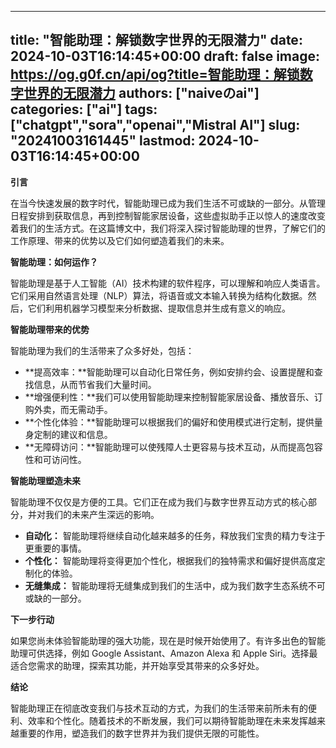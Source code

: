 
---
title: "智能助理：解锁数字世界的无限潜力"
date: 2024-10-03T16:14:45+00:00
draft: false
image: https://og.g0f.cn/api/og?title=智能助理：解锁数字世界的无限潜力
authors: ["naiveのai"]
categories: ["ai"]
tags: ["chatgpt","sora","openai","Mistral AI"]
slug: "20241003161445"
lastmod: 2024-10-03T16:14:45+00:00
---
**引言**

在当今快速发展的数字时代，智能助理已成为我们生活不可或缺的一部分。从管理日程安排到获取信息，再到控制智能家居设备，这些虚拟助手正以惊人的速度改变着我们的生活方式。在这篇博文中，我们将深入探讨智能助理的世界，了解它们的工作原理、带来的优势以及它们如何塑造着我们的未来。

**智能助理：如何运作？**

智能助理是基于人工智能（AI）技术构建的软件程序，可以理解和响应人类语言。它们采用自然语言处理（NLP）算法，将语音或文本输入转换为结构化数据。然后，它们利用机器学习模型来分析数据、提取信息并生成有意义的响应。

**智能助理带来的优势**

智能助理为我们的生活带来了众多好处，包括：

* **提高效率：**智能助理可以自动化日常任务，例如安排约会、设置提醒和查找信息，从而节省我们大量时间。
* **增强便利性：**我们可以使用智能助理来控制智能家居设备、播放音乐、订购外卖，而无需动手。
* **个性化体验：**智能助理可以根据我们的偏好和使用模式进行定制，提供量身定制的建议和信息。
* **无障碍访问：**智能助理可以使残障人士更容易与技术互动，从而提高包容性和可访问性。

**智能助理塑造未来**

智能助理不仅仅是方便的工具。它们正在成为我们与数字世界互动方式的核心部分，并对我们的未来产生深远的影响。

* **自动化：** 智能助理将继续自动化越来越多的任务，释放我们宝贵的精力专注于更重要的事情。
* **个性化：** 智能助理将变得更加个性化，根据我们的独特需求和偏好提供高度定制化的体验。
* **无缝集成：** 智能助理将无缝集成到我们的生活中，成为我们数字生态系统不可或缺的一部分。

**下一步行动**

如果您尚未体验智能助理的强大功能，现在是时候开始使用了。有许多出色的智能助理可供选择，例如 Google Assistant、Amazon Alexa 和 Apple Siri。选择最适合您需求的助理，探索其功能，并开始享受其带来的众多好处。

**结论**

智能助理正在彻底改变我们与技术互动的方式，为我们的生活带来前所未有的便利、效率和个性化。随着技术的不断发展，我们可以期待智能助理在未来发挥越来越重要的作用，塑造我们的数字世界并为我们提供无限的可能性。